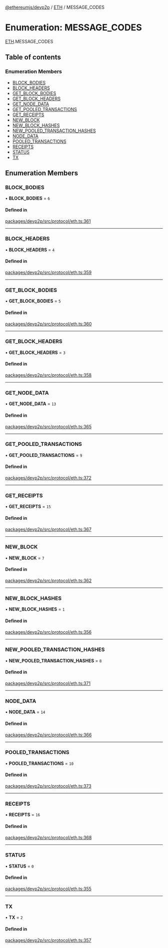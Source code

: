 [@ethereumjs/devp2p](../README.md) / [ETH](../modules/ETH.md) / MESSAGE\_CODES

# Enumeration: MESSAGE\_CODES

[ETH](../modules/ETH.md).MESSAGE_CODES

## Table of contents

### Enumeration Members

- [BLOCK\_BODIES](ETH.MESSAGE_CODES.md#block_bodies)
- [BLOCK\_HEADERS](ETH.MESSAGE_CODES.md#block_headers)
- [GET\_BLOCK\_BODIES](ETH.MESSAGE_CODES.md#get_block_bodies)
- [GET\_BLOCK\_HEADERS](ETH.MESSAGE_CODES.md#get_block_headers)
- [GET\_NODE\_DATA](ETH.MESSAGE_CODES.md#get_node_data)
- [GET\_POOLED\_TRANSACTIONS](ETH.MESSAGE_CODES.md#get_pooled_transactions)
- [GET\_RECEIPTS](ETH.MESSAGE_CODES.md#get_receipts)
- [NEW\_BLOCK](ETH.MESSAGE_CODES.md#new_block)
- [NEW\_BLOCK\_HASHES](ETH.MESSAGE_CODES.md#new_block_hashes)
- [NEW\_POOLED\_TRANSACTION\_HASHES](ETH.MESSAGE_CODES.md#new_pooled_transaction_hashes)
- [NODE\_DATA](ETH.MESSAGE_CODES.md#node_data)
- [POOLED\_TRANSACTIONS](ETH.MESSAGE_CODES.md#pooled_transactions)
- [RECEIPTS](ETH.MESSAGE_CODES.md#receipts)
- [STATUS](ETH.MESSAGE_CODES.md#status)
- [TX](ETH.MESSAGE_CODES.md#tx)

## Enumeration Members

### BLOCK\_BODIES

• **BLOCK\_BODIES** = ``6``

#### Defined in

[packages/devp2p/src/protocol/eth.ts:361](https://github.com/ethereumjs/ethereumjs-monorepo/blob/master/packages/devp2p/src/protocol/eth.ts#L361)

___

### BLOCK\_HEADERS

• **BLOCK\_HEADERS** = ``4``

#### Defined in

[packages/devp2p/src/protocol/eth.ts:359](https://github.com/ethereumjs/ethereumjs-monorepo/blob/master/packages/devp2p/src/protocol/eth.ts#L359)

___

### GET\_BLOCK\_BODIES

• **GET\_BLOCK\_BODIES** = ``5``

#### Defined in

[packages/devp2p/src/protocol/eth.ts:360](https://github.com/ethereumjs/ethereumjs-monorepo/blob/master/packages/devp2p/src/protocol/eth.ts#L360)

___

### GET\_BLOCK\_HEADERS

• **GET\_BLOCK\_HEADERS** = ``3``

#### Defined in

[packages/devp2p/src/protocol/eth.ts:358](https://github.com/ethereumjs/ethereumjs-monorepo/blob/master/packages/devp2p/src/protocol/eth.ts#L358)

___

### GET\_NODE\_DATA

• **GET\_NODE\_DATA** = ``13``

#### Defined in

[packages/devp2p/src/protocol/eth.ts:365](https://github.com/ethereumjs/ethereumjs-monorepo/blob/master/packages/devp2p/src/protocol/eth.ts#L365)

___

### GET\_POOLED\_TRANSACTIONS

• **GET\_POOLED\_TRANSACTIONS** = ``9``

#### Defined in

[packages/devp2p/src/protocol/eth.ts:372](https://github.com/ethereumjs/ethereumjs-monorepo/blob/master/packages/devp2p/src/protocol/eth.ts#L372)

___

### GET\_RECEIPTS

• **GET\_RECEIPTS** = ``15``

#### Defined in

[packages/devp2p/src/protocol/eth.ts:367](https://github.com/ethereumjs/ethereumjs-monorepo/blob/master/packages/devp2p/src/protocol/eth.ts#L367)

___

### NEW\_BLOCK

• **NEW\_BLOCK** = ``7``

#### Defined in

[packages/devp2p/src/protocol/eth.ts:362](https://github.com/ethereumjs/ethereumjs-monorepo/blob/master/packages/devp2p/src/protocol/eth.ts#L362)

___

### NEW\_BLOCK\_HASHES

• **NEW\_BLOCK\_HASHES** = ``1``

#### Defined in

[packages/devp2p/src/protocol/eth.ts:356](https://github.com/ethereumjs/ethereumjs-monorepo/blob/master/packages/devp2p/src/protocol/eth.ts#L356)

___

### NEW\_POOLED\_TRANSACTION\_HASHES

• **NEW\_POOLED\_TRANSACTION\_HASHES** = ``8``

#### Defined in

[packages/devp2p/src/protocol/eth.ts:371](https://github.com/ethereumjs/ethereumjs-monorepo/blob/master/packages/devp2p/src/protocol/eth.ts#L371)

___

### NODE\_DATA

• **NODE\_DATA** = ``14``

#### Defined in

[packages/devp2p/src/protocol/eth.ts:366](https://github.com/ethereumjs/ethereumjs-monorepo/blob/master/packages/devp2p/src/protocol/eth.ts#L366)

___

### POOLED\_TRANSACTIONS

• **POOLED\_TRANSACTIONS** = ``10``

#### Defined in

[packages/devp2p/src/protocol/eth.ts:373](https://github.com/ethereumjs/ethereumjs-monorepo/blob/master/packages/devp2p/src/protocol/eth.ts#L373)

___

### RECEIPTS

• **RECEIPTS** = ``16``

#### Defined in

[packages/devp2p/src/protocol/eth.ts:368](https://github.com/ethereumjs/ethereumjs-monorepo/blob/master/packages/devp2p/src/protocol/eth.ts#L368)

___

### STATUS

• **STATUS** = ``0``

#### Defined in

[packages/devp2p/src/protocol/eth.ts:355](https://github.com/ethereumjs/ethereumjs-monorepo/blob/master/packages/devp2p/src/protocol/eth.ts#L355)

___

### TX

• **TX** = ``2``

#### Defined in

[packages/devp2p/src/protocol/eth.ts:357](https://github.com/ethereumjs/ethereumjs-monorepo/blob/master/packages/devp2p/src/protocol/eth.ts#L357)
